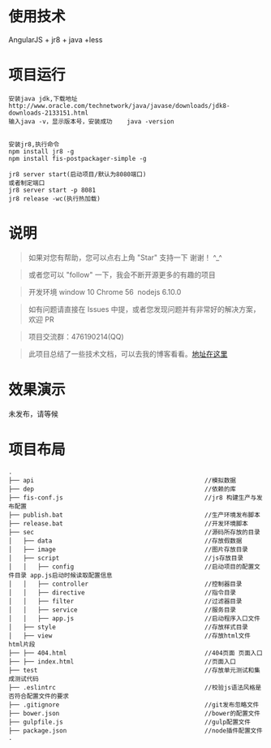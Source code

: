 # 使用技术

AngularJS + jr8 + java +less


# 项目运行


```
安装java jdk,下载地址
http://www.oracle.com/technetwork/java/javase/downloads/jdk8-downloads-2133151.html
输入java -v，显示版本号，安装成功    java -version


安装jr8,执行命令
npm install jr8 -g
npm install fis-postpackager-simple -g

jr8 server start(启动项目/默认为8080端口)
或者制定端口
jr8 server start -p 8081
jr8 release -wc(执行热加载)
```



# 说明

>  如果对您有帮助，您可以点右上角 "Star" 支持一下 谢谢！ ^_^

>  或者您可以 "follow" 一下，我会不断开源更多的有趣的项目

>  开发环境 window 10  Chrome 56  nodejs 6.10.0


>  如有问题请直接在 Issues 中提，或者您发现问题并有非常好的解决方案，欢迎 PR

>  项目交流群：476190214(QQ)

>  此项目总结了一些技术文档，可以去我的博客看看。[地址在这里](http://huanghanlian.com/)




# 效果演示

未发布，请等候



# 项目布局

```
.
├── api                                               //模拟数据
├── dep                                               //依赖的库
├── fis-conf.js                                       //jr8 构建生产与发布配置
├── publish.bat                                       //生产环境发布脚本
├── release.bat                                       //开发环境脚本
├── sec                                               //源码所存放的目录
│   ├── data                                          //存放假数据
│   ├── image                                         //图片存放目录
│   ├── script                                        //js存放目录
│   │   ├── config                                    //启动项目的配置文件目录 app.js启动时候读取配置信息
│   │   ├── controller                                //控制器目录
│   │   ├── directive                                 //指令目录
│   │   ├── filter                                    //过滤器目录
│   │   ├── service                                   //服务目录
│   │   ├── app.js                                    //启动程序入口文件
│   ├── style                                         //存放样式目录
│   ├── view                                          //存放html文件  html片段
├── ├── 404.html                                      //404页面 页面入口
├── ├── index.html                                    //页面入口
├── test                                              //存放单元测试和集成测试代码
├── .eslintrc                                         //校验js语法风格是否符合配置文件的要求
├── .gitignore                                        //git发布忽略文件
├── bower.json                                        //bower的配置文件
├── gulpfile.js                                       //gulp配置文件
├── package.json                                      //node插件配置文件
.
```